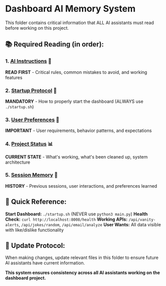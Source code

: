# Dashboard AI Memory System

This folder contains critical information that ALL AI assistants must read before working on this project.

## 📚 Required Reading (in order):

### 1. [AI Instructions](ai-instructions.md) 🤖
**READ FIRST** - Critical rules, common mistakes to avoid, and working features

### 2. [Startup Protocol](startup-protocol.md) 🚀  
**MANDATORY** - How to properly start the dashboard (ALWAYS use `./startup.sh`)

### 3. [User Preferences](user-preferences.md) 👤
**IMPORTANT** - User requirements, behavior patterns, and expectations

### 4. [Project Status](project-status.md) 📊
**CURRENT STATE** - What's working, what's been cleaned up, system architecture

### 5. [Session Memory](session-memory.md) 💾
**HISTORY** - Previous sessions, user interactions, and preferences learned

## 🎯 Quick Reference:

**Start Dashboard:** `./startup.sh` (NEVER use `python3 main.py`)
**Health Check:** `curl http://localhost:8008/health`
**Working APIs:** `/api/vanity-alerts`, `/api/jokes/random`, `/api/email/analyze`
**User Wants:** All data visible with like/dislike functionality

## 🔄 Update Protocol:
When making changes, update relevant files in this folder to ensure future AI assistants have current information.

**This system ensures consistency across all AI assistants working on the dashboard project.**
